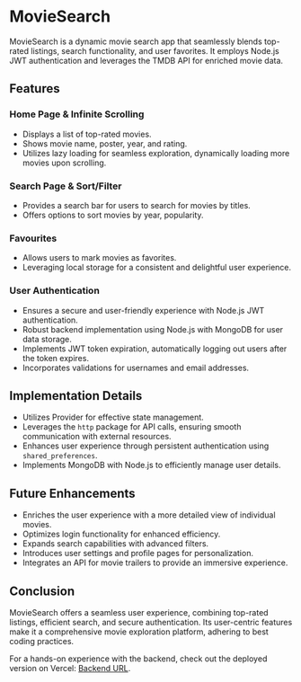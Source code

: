 # MovieSearch

MovieSearch is a dynamic movie search app that seamlessly blends top-rated listings, search functionality, and user favorites. It employs Node.js JWT authentication and leverages the TMDB API for enriched movie data.

## Features

### Home Page & Infinite Scrolling

- Displays a list of top-rated movies.
- Shows movie name, poster, year, and rating.
- Utilizes lazy loading for seamless exploration, dynamically loading more movies upon scrolling.

### Search Page & Sort/Filter

- Provides a search bar for users to search for movies by titles.
- Offers options to sort movies by year, popularity.

### Favourites

- Allows users to mark movies as favorites.
- Leveraging local storage for a consistent and delightful user experience.

### User Authentication

- Ensures a secure and user-friendly experience with Node.js JWT authentication.
- Robust backend implementation using Node.js with MongoDB for user data storage.
- Implements JWT token expiration, automatically logging out users after the token expires.
- Incorporates validations for usernames and email addresses.

## Implementation Details

- Utilizes Provider for effective state management.
- Leverages the `http` package for API calls, ensuring smooth communication with external resources.
- Enhances user experience through persistent authentication using `shared_preferences`.
- Implements MongoDB with Node.js to efficiently manage user details.

## Future Enhancements

- Enriches the user experience with a more detailed view of individual movies.
- Optimizes login functionality for enhanced efficiency.
- Expands search capabilities with advanced filters.
- Introduces user settings and profile pages for personalization.
- Integrates an API for movie trailers to provide an immersive experience.

## Conclusion

MovieSearch offers a seamless user experience, combining top-rated listings, efficient search, and secure authentication. Its user-centric features make it a comprehensive movie exploration platform, adhering to best coding practices.

For a hands-on experience with the backend, check out the deployed version on Vercel: [Backend URL](https://mittarv-backend.vercel.app/).
